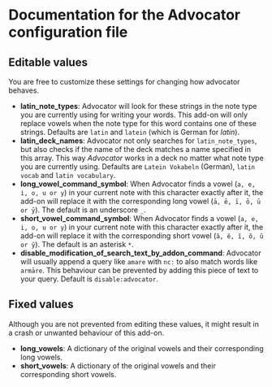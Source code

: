 # Documentation for the Advocator configuration file

## Editable values

You are free to customize these settings for changing how advocator behaves.

 - **latin_note_types**: Advocator will look for these strings in the note 
   type you are currently using for writing your words. This add-on will only 
   replace vowels when the note type for this word contains one of these 
   strings. Defaults are `latin` and `latein` (which is German for *latin*).
 - **latin_deck_names**: Advocator not only searches for `latin_note_types`, but
   also checks if the name of the deck matches a name specified in this array. 
   This way *Advocator* works in a deck no matter what note type you are 
   currently using. Defaults are `Latein Vokabeln` (German), `latin vocab` and
   `latin vocabulary`.
 - **long_vowel_command_symbol**: When Advocator finds a vowel 
   (`a, e, i, o, u or y`) in your current note with this character exactly after
   it, the add-on will replace it with the corresponding long vowel 
   (`ā, ē, ī, ō, ū or ȳ`). The default is an underscore `_`.
 - **short_vowel_command_symbol**: When Advocator finds a vowel 
   (`a, e, i, o, u or y`) in your current note with this character exactly after
   it, the add-on will replace it with the corresponding short vowel 
   (`ă, ĕ, ĭ, ŏ, ŭ or y̆`). The default is an asterisk `*`.
 - **disable_modification_of_search_text_by_addon_command**: Advocator will 
   usually append a query like `amare` with `nc:` to also match words like 
   `armāre`. This behaviour can be prevented by adding this piece of text to your
   query. Default is `disable:advocator`.

## Fixed values

Although you are not prevented from editing these values, it might result in a
crash or unwanted behaviour of this add-on.

 - **long_vowels**: A dictionary of the original vowels and their corresponding
   long vowels.
 - **short_vowels**: A dictionary of the original vowels and their corresponding
   short vowels.